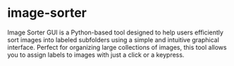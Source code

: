 # image-sorter
Image Sorter GUI is a Python-based tool designed to help users efficiently sort images into labeled subfolders using a simple and intuitive graphical interface. Perfect for organizing large collections of images, this tool allows you to assign labels to images with just a click or a keypress.
